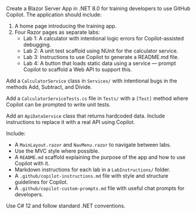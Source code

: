 Create a Blazor Server App in .NET 8.0 for training developers to use GitHub Copilot. The application should include:

1. A home page introducing the training app.
2. Four Razor pages as separate labs:
   - Lab 1: A calculator with intentional logic errors for Copilot-assisted debugging.
   - Lab 2: A unit test scaffold using NUnit for the calculator service.
   - Lab 3: Instructions to use Copilot to generate a README.md file.
   - Lab 4: A button that loads static data using a service — prompt Copilot to scaffold a Web API to support this.

Add a `CalculatorService` class in `Services/` with intentional bugs in the methods Add, Subtract, and Divide.

Add a `CalculatorServiceTests.cs` file in `Tests/` with a `[Test]` method where Copilot can be prompted to write unit tests.

Add an `ApiDataService` class that returns hardcoded data. Include instructions to replace it with a real API using Copilot.

Include:
- A `MainLayout.razor` and `NavMenu.razor` to navigate between labs.
- Use the MVC style where possible.
- A `README.md` scaffold explaining the purpose of the app and how to use Copilot with it.
- Markdown instructions for each lab in a `LabInstructions/` folder.
- A `.github/copilot-instructions.md` file with style and structure guidelines for Copilot.
- A `.github/copilot-custom-prompts.md` file with useful chat prompts for developers.

Use C# 12 and follow standard .NET conventions.
